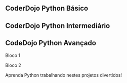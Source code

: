 ## CoderDojo Python Básico

## CoderDojo Python Intermediário

## CodeDojo Python Avançado

Bloco 1

Bloco 2

Aprenda Python trabalhando nestes projetos divertidos!